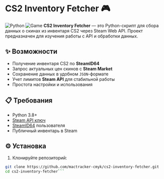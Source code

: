 # CS2 Inventory Fetcher 🎮

![Python](https://img.shields.io/badge/Python-3.8+-blue?logo=python)
![Game](https://img.shields.io/badge/Game-CounterStrike_2-orange?logo=steam)
**CS2 Inventory Fetcher** — это Python-скрипт для сбора данных о скинах из инвентаря CS2 через Steam Web API. Проект предназначен для изучения работы с API и обработки данных.

## ✨ Возможности

- Получение инвентаря CS2 по **SteamID64**
- Запрос актуальных цен скинов с **Steam Market**
- Сохранение данных в удобном `JSON`-формате
- Учет лимитов **Steam API** для стабильной работы
- Простота настройки и использования

## 📋 Требования
- Python 3.8+
- [Steam API ключ](https://steamcommunity.com/dev/apikey)
- [SteamID64](https://steamid.io/) пользователя
- Публичный инвентарь в Steam

## ⚙️ Установка
1. Клонируйте репозиторий:
```bash
git clone https://github.com/mactracker-cmyk/cs2-inventory-fetcher.git
cd cs2-inventory-fetcher```

